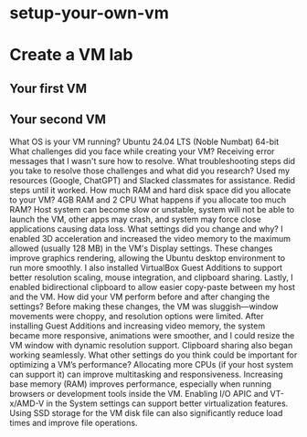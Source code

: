 # setup-your-own-vm
# Create a VM lab
## Your first VM
## Your second VM
What OS is your VM running? Ubuntu 24.04 LTS (Noble Numbat) 64-bit
What challenges did you face while creating your VM? Receiving error messages that I wasn't sure how to resolve. What troubleshooting steps did you take to resolve those challenges and what did you research? Used my resources (Google, ChatGPT) and Slacked classmates for assistance. Redid steps until it worked.
How much RAM and hard disk space did you allocate to your VM? 4GB RAM and 2 CPU
What happens if you allocate too much RAM? Host system can become slow or unstable, system will not be able to launch the VM, other apps may crash, and system may force close applications causing data loss.
What settings did you change and why? I enabled 3D acceleration and increased the video memory to the maximum allowed (usually 128 MB) in the VM's Display settings. These changes improve graphics rendering, allowing the Ubuntu desktop environment to run more smoothly. I also installed VirtualBox Guest Additions to support better resolution scaling, mouse integration, and clipboard sharing. Lastly, I enabled bidirectional clipboard to allow easier copy-paste between my host and the VM.
How did your VM perform before and after changing the settings? Before making these changes, the VM was sluggish—window movements were choppy, and resolution options were limited. After installing Guest Additions and increasing video memory, the system became more responsive, animations were smoother, and I could resize the VM window with dynamic resolution support. Clipboard sharing also began working seamlessly.
What other settings do you think could be important for optimizing a VM’s performance?
Allocating more CPUs (if your host system can support it) can improve multitasking and responsiveness. Increasing base memory (RAM) improves performance, especially when running browsers or development tools inside the VM. Enabling I/O APIC and VT-x/AMD-V in the System settings can support better virtualization features. Using SSD storage for the VM disk file can also significantly reduce load times and improve file operations.

